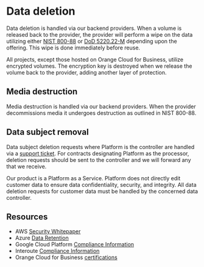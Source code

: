 # Data deletion

Data deletion is handled via our backend providers. When a volume is released back to the provider, the provider will perform a wipe on the data utilizing either [NIST 800-88](https://csrc.nist.gov/publications/detail/sp/800-88/rev-1/final) or [DoD 5220.22-M](http://www.dss.mil/documents/odaa/nispom2006-5220.pdf) depending upon the offering. This wipe is done immediately before reuse.

All projects, except those hosted on Orange Cloud for Business, utilize encrypted volumes. The encryption key is destroyed when we release the volume back to the provider, adding another layer of protection.

## Media destruction

Media destruction is handled via our backend providers. When the provider decommissions media it undergoes destruction as outlined in NIST 800-88.

## Data subject removal

Data subject deletion requests where Platform is the controller are handled via a [support ticket](https://docs.platform.sh/overview/getting-help.html). For contracts designating Platform as the processor, deletion requests should be sent to the controller and we will forward any that we receive.

Our product is a Platform as a Service. Platform does not directly edit customer data to ensure data confidentiality, security, and integrity. All data deletion requests for customer data must be handled by the concerned data controller.

## Resources

* AWS [Security Whitepaper](https://d1.awsstatic.com/whitepapers/Security/AWS_Security_Whitepaper.pdf)
* Azure [Data Retention](https://www.microsoft.com/en-us/trustcenter/privacy/you-own-your-data)
* Google Cloud Platform [Compliance Information](https://cloud.google.com/security/compliance/)
* Interoute [Compliance Information](https://www.gtt.net/gb-en/company/security-and-compliance/)
* Orange Cloud for Business [certifications](https://cloud.orange-business.com/en/certifications-of-cloud-offerings/)
